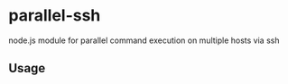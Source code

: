 parallel-ssh
============

node.js module for parallel command execution on multiple hosts via ssh

Usage
-----
